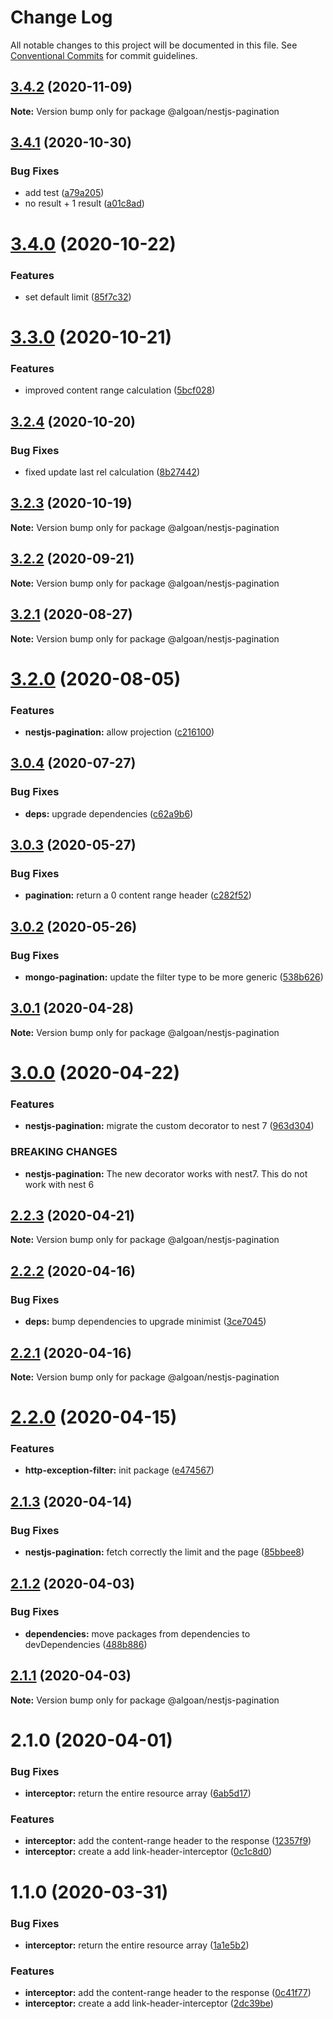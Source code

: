 # Change Log

All notable changes to this project will be documented in this file.
See [Conventional Commits](https://conventionalcommits.org) for commit guidelines.

## [3.4.2](https://github.com/algoan/nestjs-components/compare/@algoan/nestjs-pagination@3.4.1...@algoan/nestjs-pagination@3.4.2) (2020-11-09)

**Note:** Version bump only for package @algoan/nestjs-pagination





## [3.4.1](https://github.com/algoan/nestjs-components/compare/@algoan/nestjs-pagination@3.4.0...@algoan/nestjs-pagination@3.4.1) (2020-10-30)


### Bug Fixes

* add test ([a79a205](https://github.com/algoan/nestjs-components/commit/a79a205414a611a5ad7449961210d5f90b76ff03))
* no result + 1 result ([a01c8ad](https://github.com/algoan/nestjs-components/commit/a01c8ad00b7311875519f9ca283908578bbdeeef))





# [3.4.0](https://github.com/algoan/nestjs-components/compare/@algoan/nestjs-pagination@3.3.0...@algoan/nestjs-pagination@3.4.0) (2020-10-22)


### Features

* set default limit ([85f7c32](https://github.com/algoan/nestjs-components/commit/85f7c3298b8244b8dd1442f42debc4998f2f9aa4))





# [3.3.0](https://github.com/algoan/nestjs-components/compare/@algoan/nestjs-pagination@3.2.4...@algoan/nestjs-pagination@3.3.0) (2020-10-21)


### Features

* improved content range calculation ([5bcf028](https://github.com/algoan/nestjs-components/commit/5bcf0286697d60e802ef651a20e23cd176953f37))





## [3.2.4](https://github.com/algoan/nestjs-components/compare/@algoan/nestjs-pagination@3.2.3...@algoan/nestjs-pagination@3.2.4) (2020-10-20)


### Bug Fixes

* fixed update last rel calculation ([8b27442](https://github.com/algoan/nestjs-components/commit/8b274421496096e4b558c2cc7a855f618fac66fd))





## [3.2.3](https://github.com/algoan/nestjs-components/compare/@algoan/nestjs-pagination@3.2.2...@algoan/nestjs-pagination@3.2.3) (2020-10-19)

**Note:** Version bump only for package @algoan/nestjs-pagination





## [3.2.2](https://github.com/algoan/nestjs-components/compare/@algoan/nestjs-pagination@3.2.1...@algoan/nestjs-pagination@3.2.2) (2020-09-21)

**Note:** Version bump only for package @algoan/nestjs-pagination





## [3.2.1](https://github.com/algoan/nestjs-components/compare/@algoan/nestjs-pagination@3.2.0...@algoan/nestjs-pagination@3.2.1) (2020-08-27)

**Note:** Version bump only for package @algoan/nestjs-pagination





# [3.2.0](https://github.com/algoan/nestjs-components/compare/@algoan/nestjs-pagination@3.0.4...@algoan/nestjs-pagination@3.2.0) (2020-08-05)


### Features

* **nestjs-pagination:** allow projection ([c216100](https://github.com/algoan/nestjs-components/commit/c216100f8a445fb902b6b780e52f23c4ea11adab))





## [3.0.4](https://github.com/algoan/nestjs-components/compare/@algoan/nestjs-pagination@3.0.3...@algoan/nestjs-pagination@3.0.4) (2020-07-27)


### Bug Fixes

* **deps:** upgrade dependencies ([c62a9b6](https://github.com/algoan/nestjs-components/commit/c62a9b6f9cf84ffe1794c3f9cd60cd98cb68e044))





## [3.0.3](https://github.com/algoan/nestjs-components/compare/@algoan/nestjs-pagination@3.0.2...@algoan/nestjs-pagination@3.0.3) (2020-05-27)


### Bug Fixes

* **pagination:** return a 0 content range header ([c282f52](https://github.com/algoan/nestjs-components/commit/c282f52d8ff9a2613a289cf411dab9cbaf1c793f))





## [3.0.2](https://github.com/algoan/nestjs-components/compare/@algoan/nestjs-pagination@3.0.1...@algoan/nestjs-pagination@3.0.2) (2020-05-26)


### Bug Fixes

* **mongo-pagination:** update the filter type to be more generic ([538b626](https://github.com/algoan/nestjs-components/commit/538b626ea4330da28d9d0fcea924a8cf0d70286b))





## [3.0.1](https://github.com/algoan/nestjs-components/compare/@algoan/nestjs-pagination@3.0.0...@algoan/nestjs-pagination@3.0.1) (2020-04-28)

**Note:** Version bump only for package @algoan/nestjs-pagination





# [3.0.0](https://github.com/algoan/nestjs-components/compare/@algoan/nestjs-pagination@2.2.3...@algoan/nestjs-pagination@3.0.0) (2020-04-22)


### Features

* **nestjs-pagination:** migrate the custom decorator to nest 7 ([963d304](https://github.com/algoan/nestjs-components/commit/963d304d347ea50718efd28f328b617df4532a56))


### BREAKING CHANGES

* **nestjs-pagination:** The new decorator works with nest7. This do not work with nest 6





## [2.2.3](https://github.com/algoan/nestjs-components/compare/@algoan/nestjs-pagination@2.2.2...@algoan/nestjs-pagination@2.2.3) (2020-04-21)

**Note:** Version bump only for package @algoan/nestjs-pagination





## [2.2.2](https://github.com/algoan/nestjs-components/compare/@algoan/nestjs-pagination@2.2.1...@algoan/nestjs-pagination@2.2.2) (2020-04-16)


### Bug Fixes

* **deps:** bump dependencies to upgrade minimist ([3ce7045](https://github.com/algoan/nestjs-components/commit/3ce7045aae674558a74484f9b5f376455e912749))





## [2.2.1](https://github.com/algoan/nestjs-components/compare/@algoan/nestjs-pagination@2.2.0...@algoan/nestjs-pagination@2.2.1) (2020-04-16)

**Note:** Version bump only for package @algoan/nestjs-pagination





# [2.2.0](https://github.com/algoan/nestjs-components/compare/@algoan/nestjs-pagination@2.1.3...@algoan/nestjs-pagination@2.2.0) (2020-04-15)


### Features

* **http-exception-filter:** init package ([e474567](https://github.com/algoan/nestjs-components/commit/e4745671c3450134ae83f2b9412551e1dc1a30d8))





## [2.1.3](https://github.com/algoan/nestjs-components/compare/@algoan/nestjs-pagination@2.1.2...@algoan/nestjs-pagination@2.1.3) (2020-04-14)


### Bug Fixes

* **nestjs-pagination:** fetch correctly the limit and the page ([85bbee8](https://github.com/algoan/nestjs-components/commit/85bbee8e214518778ef4d9f19de4ddbc0baad8cf))





## [2.1.2](https://github.com/algoan/nestjs-components/compare/@algoan/nestjs-pagination@2.1.1...@algoan/nestjs-pagination@2.1.2) (2020-04-03)


### Bug Fixes

* **dependencies:** move packages from dependencies to devDependencies ([488b886](https://github.com/algoan/nestjs-components/commit/488b8869570bb0b2ccf3dbebff50e5d9bab8c2d6))





## [2.1.1](https://github.com/algoan/nestjs-components/compare/@algoan/nestjs-pagination@2.1.0...@algoan/nestjs-pagination@2.1.1) (2020-04-03)

**Note:** Version bump only for package @algoan/nestjs-pagination





# 2.1.0 (2020-04-01)


### Bug Fixes

* **interceptor:** return the entire resource array ([6ab5d17](https://github.com/algoan/nestjs-pagination/commit/6ab5d171466086ac0682011264311fd1d071f0e4))


### Features

* **interceptor:** add the content-range header to the response ([12357f9](https://github.com/algoan/nestjs-pagination/commit/12357f912784bc7d5c3c4c60dd9c4e21f94d13c7))
* **interceptor:** create a add link-header-interceptor ([0c1c8d0](https://github.com/algoan/nestjs-pagination/commit/0c1c8d01eed2301daa01117cd41f4cffea19c656))





# 1.1.0 (2020-03-31)


### Bug Fixes

* **interceptor:** return the entire resource array ([1a1e5b2](https://github.com/algoan/nestjs-pagination/commit/1a1e5b20704960f6388db7d920030af6c60e13e6))


### Features

* **interceptor:** add the content-range header to the response ([0c41f77](https://github.com/algoan/nestjs-pagination/commit/0c41f7778e111090a204fb32902389f789016a9c))
* **interceptor:** create a add link-header-interceptor ([2dc39be](https://github.com/algoan/nestjs-pagination/commit/2dc39bea20cc6179d59647a21066d1f1c8a3ea4a))
